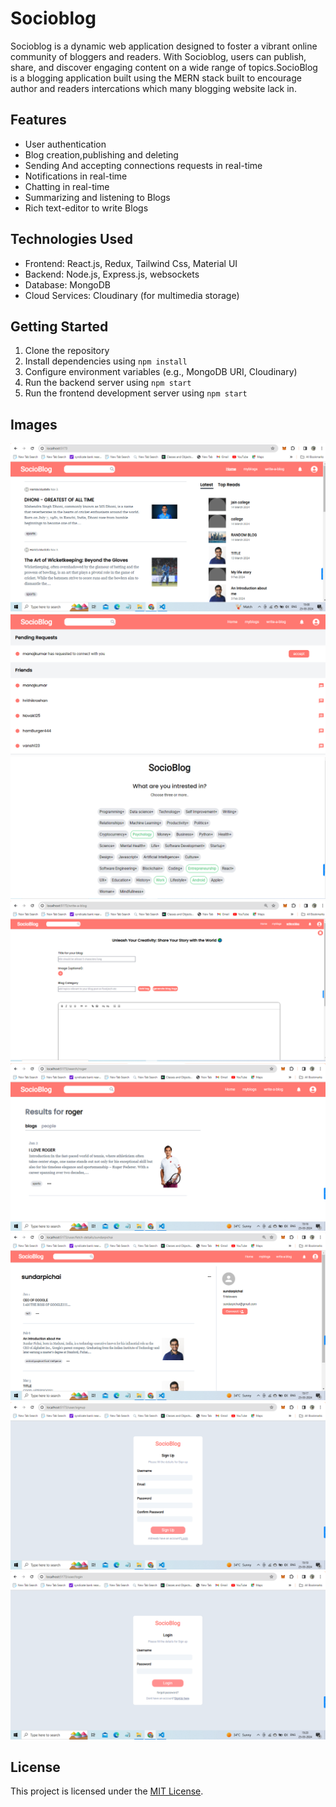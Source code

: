 # Socioblog

Socioblog is a dynamic web application designed to foster a vibrant online community of bloggers and readers. With Socioblog, users can publish, share, and discover engaging content on a wide range of topics.SocioBlog is a blogging application built using the MERN stack built to encourage author and readers intercations which many blogging website lack in.

## Features
- User authentication
- Blog creation,publishing and deleting
- Sending And accepting connections requests in real-time
- Notifications in real-time
- Chatting in real-time
- Summarizing and listening to Blogs
- Rich text-editor to write Blogs

## Technologies Used
- Frontend: React.js, Redux, Tailwind Css, Material UI
- Backend: Node.js, Express.js, websockets
- Database: MongoDB
- Cloud Services: Cloudinary (for multimedia storage)

## Getting Started
1. Clone the repository
2. Install dependencies using `npm install`
3. Configure environment variables (e.g., MongoDB URI, Cloudinary)
4. Run the backend server using `npm start`
5. Run the frontend development server using `npm start`


## Images
![Home Page](/home.png)
![Connections Page](/connections.png)
![ChooseTopics Page](/topics.png)
![WriteBlog Page](/writeBlog.png)
![searchResults Page](/searchresults.png)
![UserProfile Page](/userprofile.png)
![UserProfile Page](/signup.png)
![Login Page](/login.png)




## License
This project is licensed under the [MIT License](LICENSE).
